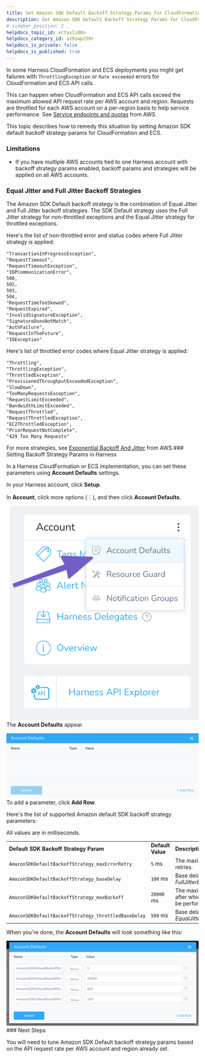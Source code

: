 ```yaml
---
title: Set Amazon SDK Default Backoff Strategy Params for CloudFormation and ECS
description: Set Amazon SDK Default Backoff Strategy Params for CloudFormation.
# sidebar_position: 2
helpdocs_topic_id: actaxli00u
helpdocs_category_id: az9zwp259r
helpdocs_is_private: false
helpdocs_is_published: true
---
```


In some Harness CloudFormation and ECS deployments you might get failures with `ThrottlingException` or `Rate exceeded` errors for CloudFormation and ECS API calls.

This can happen when CloudFormation and ECS API calls exceed the maximum allowed API request rate per AWS account and region. Requests are throttled for each AWS account on a per-region basis to help service performance. See [Service endpoints and quotas](https://docs.aws.amazon.com/general/latest/gr/aws-service-information.html) from AWS.

This topic describes how to remedy this situation by setting Amazon SDK default backoff strategy params for CloudFormation and ECS.

### Limitations

* If you have multiple AWS accounts tied to one Harness account with backoff strategy params enabled, backoff params and strategies will be applied on all AWS accounts.

### Equal Jitter and Full Jitter Backoff Strategies

The Amazon SDK Default backoff strategy is the combination of Equal Jitter and Full Jitter backoff strategies. The SDK Default strategy uses the Full Jitter strategy for non-throttled exceptions and the Equal Jitter strategy for throttled exceptions.

Here's the list of non-throttled error and status codes where Full Jitter strategy is applied: 


```
"TransactionInProgressException",  
"RequestTimeout",  
"RequestTimeoutException",  
"IDPCommunicationError",  
500,  
502,  
503,  
504,  
"RequestTimeTooSkewed",  
"RequestExpired",  
"InvalidSignatureException",  
"SignatureDoesNotMatch",  
"AuthFailure",  
"RequestInTheFuture",  
"IOException"
```
Here's list of throttled error codes where Equal Jitter strategy is applied:


```
"Throttling",  
"ThrottlingException",  
"ThrottledException",  
"ProvisionedThroughputExceededException",  
"SlowDown",  
"TooManyRequestsException",  
"RequestLimitExceeded",  
"BandwidthLimitExceeded",  
"RequestThrottled",  
"RequestThrottledException",  
"EC2ThrottledException",  
"PriorRequestNotComplete",  
"429 Too Many Requests"
```
For more strategies, see [Exponential Backoff And Jitter](https://aws.amazon.com/blogs/architecture/exponential-backoff-and-jitter/) from AWS.### Setting Backoff Strategy Params in Harness

In a Harness CloudFormation or ECS implementation, you can set these parameters using **Account Defaults** settings.

In your Harness account, click **Setup**.

In **Account**, click more options (︙), and then click **Account Defaults**.

![](./static/set-amazon-sdk-backoff-strategy-params-for-cloud-formation-00.png)The **Account Defaults** appear.

![](./static/set-amazon-sdk-backoff-strategy-params-for-cloud-formation-01.png)To add a parameter, click **Add Row**.

Here's the list of supported Amazon default SDK backoff strategy parameters:

All values are in milliseconds.

|  |  |  |
| --- | --- | --- |
| **Default SDK Backoff Strategy Param** | **Default Value** | **Description** |
| `AmazonSDKDefaultBackoffStrategy_maxErrorRetry` | `5` ms | The maximum number of retries. |
| `AmazonSDKDefaultBackoffStrategy_baseDelay` | `100` ms | Base delay for *FullJitterBackoffStrategy.* |
| `AmazonSDKDefaultBackoffStrategy_maxBackoff` | `20000` ms | The maximum backoff time after which retries will not be performed. |
| `AmazonSDKDefaultBackoffStrategy_throttledBaseDelay` | `500` ms | Base delay for *EqualJitterBackoffStrategy.* |

When you're done, the **Account Defaults** will look something like this:

![](./static/set-amazon-sdk-backoff-strategy-params-for-cloud-formation-02.png)### Next Steps

You will need to tune Amazon SDK Default backoff strategy params based on the API request rate per AWS account and region already set.

